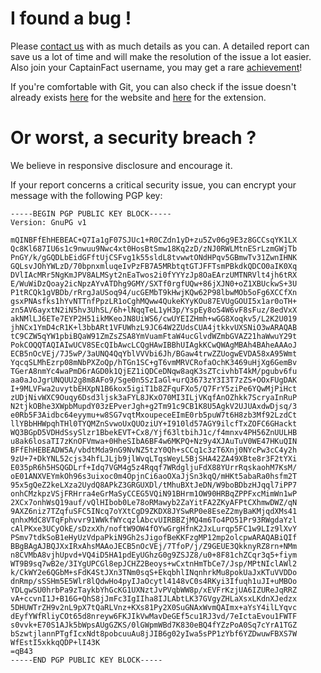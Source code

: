 # I found a bug !

Please [contact us](mailto:bug-report@captainfact.io) with as much details as
you can. A detailed report can save us a lot of time and will make the resolution
of the issue a lot easier. 
Also join your CaptainFact username, you may get a
rare [achievement](/help/achievements)!

If you're comfortable with Git, you can also check if the issue doesn't already
exists [here](https://github.com/CaptainFact/captain-fact-frontend/issues)
for the website and [here](https://github.com/CaptainFact/captain-fact-extension/issues)
for the extension.

# Or worst, a security breach ?

We believe in responsive disclosure and encourage it.

If your report concerns a critical security issue, you can encrypt your message
with the following PGP key:

```
-----BEGIN PGP PUBLIC KEY BLOCK-----
Version: GnuPG v1

mQINBFfEhHEBEAC+Q7Ia1gF07SJUc1+R0CZdn1yD+zu5Zv06g9E3z8GCCsqYK1LX
Qc8Kl687IU6s1c9nwuu9Nwc4xt0HosBtSmw18Kq2zD/zNJ0RWLMtnESrLzmGWjTb
PnGY/k/gGQDLbEidGFftUjCSFvg1k55sldL8tvwwtONdHPqv5GBmwTv31ZwnIHNK
GQLsvJOhYWLzD/70bpnxmluqeIvPzFB7A5MRbtqtGTJFFTsmPBkdkQDCO0aIK0Xq
DVlIAcMRr5NgKmJPV8ALMSyt2nEaTwos2i0fYYYzJp8OaEArzUMTNRVlt4jh6tRX
E/WuWiDzQoay2icNpzAYvATDhg9GMY/SXTf0rgfUQw+86jXJN0+oZ1XBUckwS+3U
P1tRCQk1gVBDb/rRrgJaUSoq94/ucGEMbT9kHwjKQw62P98lbwMOb5oFg6XCCfXn
gsxPNAsfks1hYvNTTnfPpzLR1oCghMQww4QukeKYyKOu87EVUgGOUI5x1ar0oTH+
zn5AV6ayxtN2iN5hv3UhSL/6h+lNqqTeL1yH3p/YspEy8oS4W6vF8sFuz/8edVxX
akNMlLJ6ETe7EYP2H51ikMKeoJN8UiWS6/cwUYEIZHmh+wGG8Xoqkv5/L2K2U019
jhNCx1YmD4cR1K+l3bbARt1VFUWhzL9JC64W2ZUdsCUA4jtkkvUXSNiO3wARAQAB
tC9CZW5qYW1pbiBQaW91ZmZsZSA8YmVuamFtaW4ucGlvdWZmbGVAZ21haWwuY29t
PokCOQQTAQIAIwUCV8SEcQIbAwcLCQgHAwIBBhUIAgkKCwQWAgMBAh4BAheAAAoJ
ECB5nOcVEj/7J5wP/3aUNQ4QqYblVVVbi6Jh/BGaw4trwZZUogwEVDA58xA95Wmt
YqcqSLMhEzrp08mNbPXZoQp/hTGn1SC+gT6vmMRVCRofaOchK3469uHjXg6GemBv
TGerA8nmYc4waPmD6rAGD0k1QjEZ1iQDCeDNqw8aqK3sZTcivhbT4kM/pgubv6fu
aa0aJoJgrUNQUU2g8m8AFo9/Sge0n5SzIaGl+urQ3673zY3I3T7zZS+OOxFUgDAK
I+9MLVFwa2uvytbEHXpN1B6kox5igiT1b8ZFquFXo5/Q7FrY5ziPe6YQwMjPiHct
zUDjNivWXC9Ouqy6Dsd3ljsk3aFYL8JKxO70MI3ILjVKqfAnOZhkk7ScryaInRuP
N2tjkOBhe3XWpbMupdY03zEPverJgh+g2Tm91c9CB1K8U5AgkV2UJUAxdwDjsq/3
e0Rb5F3Aidbc64eyymu+w8SG7vqtMxoupeceEImE0rb5puW7t6H8zb3Mf92LzdCt
llYBbHHWpqhTHl0TYQMZnSvwoUxQUOziUY+I910ld57AGY9ilcfTxZOFC6GHackt
WQ3BGpD5VDHdSsySlzr1BbekEVT+Cx8/Yjf63ltbihJ1c/f4mnxv4PH56ZnUULHB
u8ak6losaTI7zKnOFVmwa+0HheSIbA6BF4w6MKPQ+Nz9y4XJAuTuV0WE47HKuQIN
BFfEhHEBEADW5A/vbdtMda9nG9NvNZ5tzY0Qh+sCCq1c3zT6Xnj0NYcPw3cC4y2h
9zU+7+DkYNL52cjs34hfLJLjb9jlWvqLTqsWeyL5BjSHA42ZA49XBte8r3F2tYXi
E035pR6h5HSQGDLrf+Idq7VGM4g5z4Rqqf7WRdgljuFdX88YUrrRqskaohM7KsM/
oE01ANXVEYmkOh96s3uixoc0m4OpjnCi6aoOXaJjSn3kqQ/mHKt5abaRa0hsfm2T
95x5gQeZ2keLXza2UydQ8APkZ3GRGUXDl/tMhuBXtJeDN/W9boBDbzHJqql7iPP7
onhCMzkpzVSjFRHrra4eGrMaSyCCEG5VQiN91BHrm1OW90HRBqZPPFxcMimWn1wP
2XCx7onhWsQ19auf/vQlHIbob0Le78oRMawyb2ZaYitFA2ZKyAFPtCXhmwDWZ/qN
9AXZ6niz7TZqfuSFC5INcq7oYXtCgD9ZKDX8JYSwRP0e8EseZ2myBaKMjqdXMs41
qnhxMdC8VTqFphvvr91WWkfWYcqzlAbcvUIRBBZjMQ4m6To4PO51Pr93RWgdaYzl
cAlPKxe3UCyOkE/sDzxXh/noftW9OW4fOYwGrgHfnK2JxLurqp5FC1w9LIz9lXvY
PSmv7tdkSoB1eHyUzVdpaPkiN9Gh2sJigofBeKKFzgMP12mp2olcpwARAQABiQIf
BBgBAgAJBQJXxIRxAhsMAAoJECB5nOcVEj/7TfoP/j/Z9GEUE3QkknyRZ8rn+NMm
n8CVMbA8vjhUpvd+VQ4iD5HA1pdEyUGhzG0g9ZSJZ8/u0+8F81chZCqr3q5+fiym
WT9B9sq7wB2e/3IYgUPCGl8epJCHZ2Beoys+wCxtnHmTbCe7/Jsp/MPtNIclAWl2
k/CkWY2e6QGbM+sFdK4StJXn3TNm0sqS+EkqbhlINqnhrkMu8pokUaJxKTuVVDDo
dnRmp/sSSHm5E5Wlr8lQdwHo4pyIJaOcytl4148vC0s4RKyi3Ifuqh1uJI+uMBOo
YDLgwSU0hrbPa9zTaykbYhGcKG1UXNztJvPVqbWW8p/xEVFrKzjUA6IZUReJqRRZ
vA+ccvnI1J+B16G+QhS8jJmFc3IgIIha8IJLAbtLK37GVgyZHLaXsxLKdnXJedzx
5DHUWTrZH9v2nL9pX7tQaRLVnz+KXs81Py2X0SuGNAxWvmQAImx+aYsY4ilLYqvc
dEyfYWfRliyCOt65d8nreyw6FKJIkVwMavDeGEf5cu1RJ3vd/7eIctaEvou1FWTF
s0vvk+E70S1AJk5bWpsAUgGZKS/0lGWpmWBd7K830eBQ4fYZzPoA0Sq7cYrA1TGZ
bSzwtjlannPTgfIcxNdt8pobcuuAu8jJIB6g02yIwa5sPP1zYbf6YZDwuwFBXS7W
WfEstI5xkkqQDP+lI43K
=qB43
-----END PGP PUBLIC KEY BLOCK-----
```
